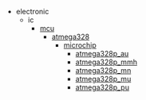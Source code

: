 * electronic
  * ic
    * [mcu](electronic/ic/mcu)
      * [atmega328](electronic/ic/mcu/atmega328)
        * [microchip](microchip)
          * [atmega328p_au](atmega328p_au)
          * [atmega328p_mmh](atmega328p_mmh)
          * [atmega328p_mn](atmega328p_mn)
          * [atmega328p_mu](atmega328p_mu)
          * [atmega328p_pu](atmega328p_pu)
